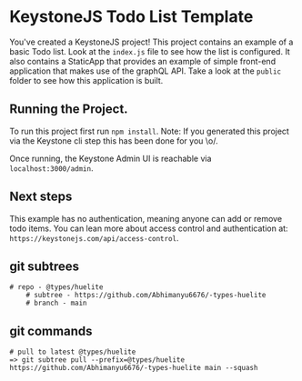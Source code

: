 # KeystoneJS Todo List Template

You've created a KeystoneJS project! This project contains an example of a basic Todo list. Look at the `index.js` file to see how the list is configured. It also contains a StaticApp that provides an example of simple front-end application that makes use of the graphQL API. Take a look at the `public` folder to see how this application is built.

## Running the Project.

To run this project first run `npm install`. Note: If you generated this project via the Keystone cli step this has been done for you \\o/.

Once running, the Keystone Admin UI is reachable via `localhost:3000/admin`.

## Next steps

This example has no authentication, meaning anyone can add or remove todo items. You can lean more about access control and authentication at: `https://keystonejs.com/api/access-control`.

## git subtrees

    # repo - @types/huelite
        # subtree - https://github.com/Abhimanyu6676/-types-huelite
        # branch - main

## git commands

    # pull to latest @types/huelite
    => git subtree pull --prefix=@types/huelite https://github.com/Abhimanyu6676/-types-huelite main --squash
